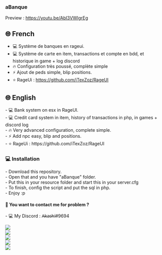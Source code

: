 ### aBanque

Preview : https://youtu.be/AbI3VWlgrEg <br>

<h2> 🌐 French </h2>

- 💻 Système de banques en rageui. <br>
- 💻 Système de carte en item, transactions et compte en bdd, et historique in game + log discord <br>
- 🔥 Configuration très poussé, complète simple <br>
- ⚡ Ajout de peds simple, blip positions. <br>
- ⭐ RageUi : https://github.com/iTexZoz/RageUI 

<h2> 🌐 English </h2>
- 💻 Bank system on esx in RageUI. <br>
- 💻 Credit card system in item, history of transactions in php, in games + discord log <br>
- 🔥 Very advanced configuration, complete simple. <br>
- ⚡ Add npc easy, blip and positions. <br>
- ⭐ RageUi : https://github.com/iTexZoz/RageUI <br>

<h3> 💻 Installation </h3>
- Download this repository. <br>
- Open that and you have "aBanque" folder. <br>
- Put this in your resource folder and start this in your server.cfg <br>
- To finish, config the script and put the sql in php. <br>
- Enjoy :p <br>

<h4> 📱 You want to contact me for problem ? </h4>
- 💻 My Discord : A̴k̴a̴s̴h̴i̴#9694<br>

<img border="0" src="https://cdn.discordapp.com/attachments/780131463160397825/884888643104276510/unknown.png"> <br>
<img border="0" src="https://cdn.discordapp.com/attachments/780131463160397825/884888174764097596/unknown.png"> <br>
<img border="0" src="https://cdn.discordapp.com/attachments/780131463160397825/884888338589433866/unknown.png"> <br>
<img border="0" src="https://cdn.discordapp.com/attachments/780131463160397825/884888422223872010/unknown.png"> <br>
<img border="0" src="https://cdn.discordapp.com/attachments/780131463160397825/884888510694326332/unknown.png"> <br>


